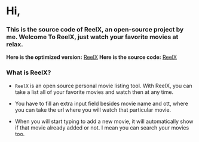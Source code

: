 # Hi,
### This is the source code of ReelX, an open-source project by me. Welcome To ReelX, just watch your favorite movies at relax.

**Here is the optimized version:** [ReelX](https://learner-of-string.github.io/reelx/)
**Here is the source code:** [ReelX](https://github.com/learner-of-string/reelx.git)

### What is ReelX?

- `ReelX` is an open source personal movie listing tool. With ReelX, you can take a list all of your favorite movies and watch then at any time.

- You have to fill an extra input field besides movie name and ott, where you can take the url where you will watch that particular movie.

- When you will start typing to add a new movie, it will automatically show if that movie already added or not. I mean you can search your movies too.
